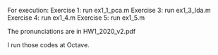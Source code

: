 For execution:
	Exercise 1: run ex1_1_pca.m
	Exercise 3: run ex1_3_lda.m
	Exercise 4: run ex1_4.m
	Exercise 5: run ex1_5.m


Τhe pronunciations are in HW1_2020_v2.pdf

I run those codes at Octave.